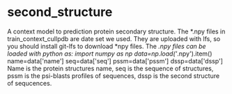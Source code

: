 # second_structure
A context model to prediction protein secondary structure.
The *.npy files in train_context_cullpdb are date set we used. They are uploaded with lfs, so you should install git-lfs to download *npy files.
The *.npy files can be loaded with python as:
import numpy as np
data=np.load('*.npy').item()
name=data['name']
seq=data['seq']
pssm=data['pssm']
dssp=data['dssp']
Name is the protein structures name, seq is the sequence of structures, pssm is the psi-blasts profiles of sequences, dssp is the second structure of sequcences.
